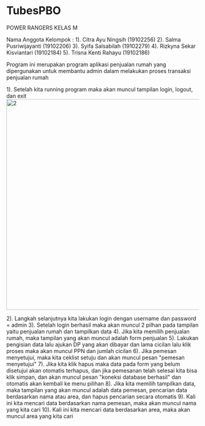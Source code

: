 # TubesPBO
POWER RANGERS KELAS M

Nama Anggota Kelompok :
1). Citra Ayu Ningsih (19102256)
2). Salma Pusriwijayanti (19102206)
3). Syifa Salsabilah (19102279)
4). Rizkyna Sekar Kisviantari (19102184)
5). Trisna Kenti Rahayu (19102186)

Program ini merupakan program aplikasi penjualan rumah yang dipergunakan untuk membantu admin dalam melakukan proses transaksi penjualan rumah

1). Setelah kita running program maka akan muncul tampilan login, logout, dan exit
<img width="550" alt="2" src="https://user-images.githubusercontent.com/87264670/128621496-b2bd97cd-f253-4690-8374-d1c1fed1e57a.png">

2). Langkah selanjutnya kita lakukan login dengan username dan password = admin
3). Setelah login berhasil maka akan muncul 2 pilhan pada tampilan yaitu penjualan rumah dan tampilkan data
4). Jika kita memilih penjualan rumah, maka tampilan yang akan muncul adalah form penjualan
5). Lakukan pengisian data lalu ajukan DP yang akan dibayar dan lama cicilan lalu klik proses maka akan muncul PPN dan jumlah cicilan
6). Jika pemesan menyetujui, maka kita ceklist setuju dan akan muncul pesan "pemesan menyetujui"
7). Jika kita klik hapus maka data pada form yang belum disetujui akan otomatis terhapus, dan jika pemesanan telah selesai kita bisa klik simpan, dan akan muncul pesan "koneksi database berhasil" dan otomatis akan kembali ke menu pilihan
8). Jika kita memilih tampilkan data, maka tampilan yang akan muncul adalah data pemesan, pencarian data berdasarkan nama atau area, dan hapus pencarian secara otomatis
9). Kali ini kita mencari data berdasarkan nama pemesan, maka akan muncul nama yang kita cari
10). Kali ini kita mencari data berdasarkan area, maka akan muncul area yang kita cari
